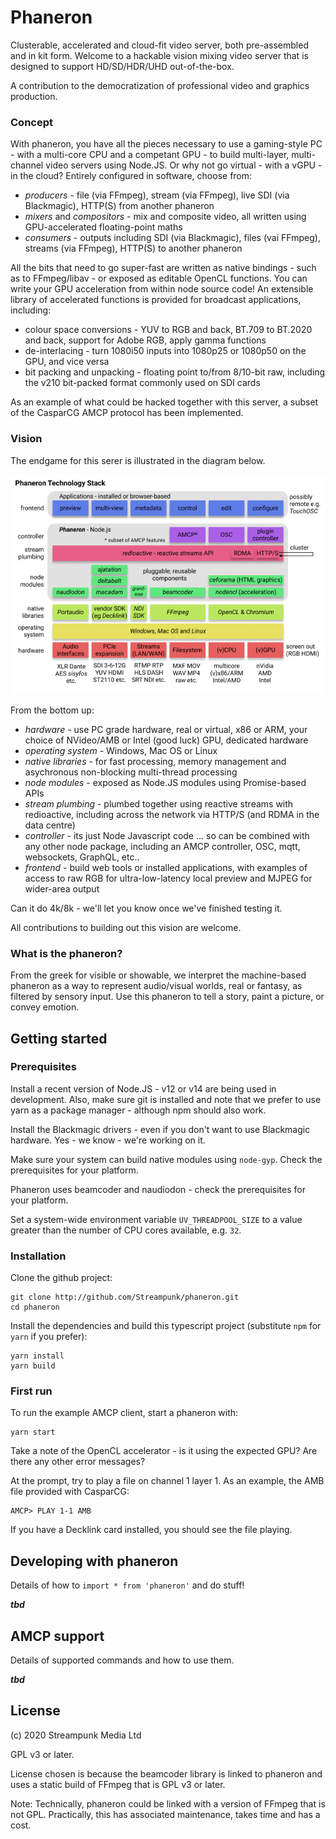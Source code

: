 # Phaneron

Clusterable, accelerated and cloud-fit video server, both pre-assembled and in kit form. Welcome to a hackable vision mixing video server that is designed to support HD/SD/HDR/UHD out-of-the-box. 

A contribution to the democratization of professional video and graphics production.

### Concept

With phaneron, you have all the pieces necessary to use a gaming-style PC - with a multi-core CPU and a competant GPU - to build multi-layer, multi-channel video servers using Node.JS. Or why not go virtual - with a vGPU - in the cloud? Entirely configured in software, choose from:

* _producers_ - file (via FFmpeg), stream (via FFmpeg), live SDI (via Blackmagic), HTTP(S) from another phaneron
* _mixers_ and _compositors_ - mix and composite video, all written using GPU-accelerated floating-point maths 
* _consumers_ - outputs including SDI (via Blackmagic), files (vai FFmpeg), streams (via FFmpeg), HTTP(S) to another phaneron

All the bits that need to go super-fast are written as native bindings - such as to FFmpeg/libav - or exposed as editable OpenCL functions. You can write your GPU acceleration from within node source code! An extensible library of accelerated functions is provided for broadcast applications, including:

* colour space conversions - YUV to RGB and back, BT.709 to BT.2020 and back, support for Adobe RGB, apply gamma functions 
* de-interlacing - turn 1080i50 inputs into 1080p25 or 1080p50 on the GPU, and vice versa
* bit packing and unpacking - floating point to/from 8/10-bit raw, including the v210 bit-packed format commonly used on SDI cards 

As an example of what could be hacked together with this server, a subset of the CasparCG AMCP protocol has been implemented.

### Vision

The endgame for this serer is illustrated in the diagram below.

![Phaneron Stack](/phaneron_stack.png)

From the bottom up:

* _hardware_ - use PC grade hardware, real or virtual, x86 or ARM, your choice of NVideo/AMB or Intel (good luck) GPU, dedicated hardware
* _operating system_ - Windows, Mac OS or Linux
* _native libraries_ - for fast processing, memory management and asychronous non-blocking multi-thread processing
* _node modules_ - exposed as Node.JS modules using Promise-based APIs
* _stream plumbing_ - plumbed together using reactive streams with redioactive, including across the network via HTTP/S (and RDMA in the data centre)
* _controller_ - its just Node Javascript code ... so can be combined with any other node package, including an AMCP controller, OSC, mqtt, websockets, GraphQL, etc..
* _frontend_ - build web tools or installed applications, with examples of access to raw RGB for ultra-low-latency local preview and MJPEG for wider-area output

Can it do 4k/8k - we'll let you know once we've finished testing it.

All contributions to building out this vision are welcome.

### What is the phaneron?

From the greek for visible or showable, we interpret the machine-based phaneron as a way to represent audio/visual worlds, real or fantasy, as filtered by sensory input. Use this phaneron to tell a story, paint a picture, or convey emotion. 

## Getting started

### Prerequisites

Install a recent version of Node.JS - v12 or v14 are being used in development. Also, make sure git is installed and note that we prefer to use yarn as a package manager - although npm should also work.

Install the Blackmagic drivers - even if you don't want to use Blackmagic hardware. Yes - we know - we're working on it.

Make sure your system can build native modules using `node-gyp`. Check the prerequisites for your platform.

Phaneron uses beamcoder and naudiodon - check the prerequisites for your platform.

Set a system-wide environment variable `UV_THREADPOOL_SIZE` to a value greater than the number of CPU cores available, e.g. `32`.  

### Installation

Clone the github project:

    git clone http://github.com/Streampunk/phaneron.git
    cd phaneron

Install the dependencies and build this typescript project (substitute `npm` for `yarn` if you prefer):

    yarn install
    yarn build

### First run

To run the example AMCP client, start a phaneron with:

    yarn start

Take a note of the OpenCL accelerator - is it using the expected GPU? Are there any other error messages?

At the prompt, try to play a file on channel 1 layer 1. As an example, the AMB file provided with CasparCG:

    AMCP> PLAY 1-1 AMB

If you have a Decklink card installed, you should see the file playing. 

## Developing with phaneron

Details of how to `import * from 'phaneron'` and do stuff!

***tbd***
## AMCP support

Details of supported commands and how to use them.

***tbd***
## License

(c) 2020 Streampunk Media Ltd 

GPL v3 or later. 

License chosen is because the beamcoder library is linked to phaneron and uses a static build of FFmpeg that is GPL v3 or later. 

Note: Technically, phaneron could be linked with a version of FFmpeg that is not GPL. Practically, this has associated maintenance, takes time and has a cost.

